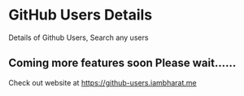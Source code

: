# GitHub Users Details
Details of Github Users, Search any users


## Coming more features soon Please wait......
Check out website at https://github-users.iambharat.me
